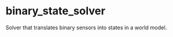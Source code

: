 binary_state_solver
===================

Solver that translates binary sensors into states in a world model.